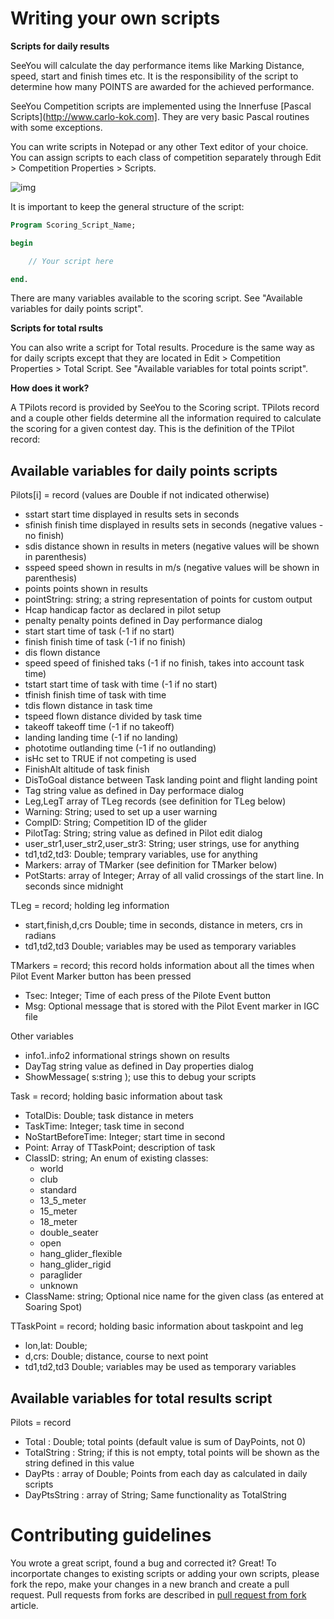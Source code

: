# Writing your own scripts

**Scripts for daily results**

SeeYou will calculate the day performance items like Marking Distance, speed, start and finish times etc.  It is the responsibility of the script to determine how many POINTS are awarded for the achieved  performance. 

SeeYou Competition scripts are implemented using the Innerfuse [Pascal Scripts](http://www.carlo-kok.com]. They are very basic Pascal routines with some exceptions. 

You can write scripts in Notepad or any other Text  editor of your choice. You can assign scripts to each class of competition separately through Edit > Competition Properties > Scripts. 

![img](https://d33v4339jhl8k0.cloudfront.net/docs/assets/5a1c4392042863319924c769/images/5cf8efcc2c7d3a3837133075/file-TKhMl28z6o.png)

It is important to keep the general structure of the script: 

```pascal
Program Scoring_Script_Name;

begin

	// Your script here

end.
```

There are many variables available to the scoring script. See "Available variables for daily points script".

**Scripts for total rsults**

You can also write a script for Total results. Procedure is the same way as for daily scripts except that they are located in Edit > Competition Properties > Total Script. See "Available variables for total points script".

**How does it work?**

A TPilots record is provided by SeeYou to the Scoring script. TPilots record and a couple other fields determine all the information required to calculate the scoring for a given contest day. This is the definition of the TPilot record: 

## Available variables for daily points scripts

Pilots[i] = record (values are Double if not indicated otherwise)

- sstart start time displayed in results sets in seconds
- sfinish finish time displayed in results sets in seconds (negative values - no finish) 
- sdis distance shown in results in meters (negative values will be shown in parenthesis)
- sspeed speed shown in results in m/s (negative values will be shown in parenthesis)
- points points shown in results
- pointString: string; a string representation of points for custom output
- Hcap handicap factor as declared in pilot setup
- penalty penalty points defined in Day performance dialog
- start start time of task (-1 if no start)
- finish finish time of task (-1 if no finish)
- dis flown distance
- speed speed of finished taks (-1 if no finish, takes into account task time)
- tstart start time of task with time (-1 if no start)
- tfinish finish time of task with time
- tdis flown distance in task time
- tspeed flown distance divided by task time
- takeoff takeoff time (-1 if no takeoff)
- landing landing time (-1 if no landing)
- phototime outlanding time (-1 if no outlanding)
- isHc set to TRUE if not competing is used
- FinishAlt altitude of task finish
- DisToGoal distance between Task landing point and flight landing point
- Tag string value as defined in Day performace dialog
- Leg,LegT array of TLeg records (see definition for TLeg below)
- Warning: String; used to set up a user warning
- CompID: String; Competition ID of the glider
- PilotTag: String; string value as defined in Pilot edit dialog
- user_str1,user_str2,user_str3: String; user strings, use for anything
- td1,td2,td3: Double; temprary variables, use for anything
- Markers: array of TMarker (see definition for TMarker below)
- PotStarts: array of Integer; Array of all valid crossings of the start line. In seconds since midnight

TLeg = record; holding leg information

- start,finish,d,crs Double; time in seconds, distance in meters, crs in radians
- td1,td2,td3 Double; variables may be used as temporary variables  

TMarkers = record; this record holds information about all the times when Pilot Event Marker button has been pressed

- Tsec: Integer; Time of each press of the Pilote Event button
- Msg: Optional message that is stored with the Pilot Event marker in IGC file

Other variables

- info1..info2 informational strings shown on results
- DayTag string value as defined in Day properties dialog
- ShowMessage( s:string ); use this to debug your scripts 

Task = record; holding basic information about task

- TotalDis: Double; task distance in meters
- TaskTime: Integer; task time in second  
- NoStartBeforeTime: Integer; start time in second
- Point: Array of TTaskPoint; description of task
- ClassID: string; An enum of existing classes:
  - world
  - club
  - standard
  - 13_5_meter
  - 15_meter
  - 18_meter
  - double_seater
  - open
  - hang_glider_flexible
  - hang_glider_rigid
  - paraglider
  - unknown
- ClassName: string; Optional nice name for the given class (as entered at Soaring Spot)

TTaskPoint = record; holding basic information about taskpoint and leg

- lon,lat: Double; 
- d,crs: Double; distance, course to next point
- td1,td2,td3 Double; variables may be used as temporary variables

## Available variables for total results script

Pilots = record

- Total : Double; total points (default value is sum of DayPoints, not 0)
- TotalString : String; if this is not empty, total points will be shown as the string defined in this value 
- DayPts : array of Double; Points from each day as calculated in daily scripts
- DayPtsString : array of String; Same functionality as TotalString

# Contributing guidelines

You wrote a great script, found a bug and corrected it? Great! To incorportate changes to existing scripts or adding your own scripts, please fork the repo, make your changes in a new branch and create a pull request. Pull requests from forks are described in [pull request from fork](https://help.github.com/en/articles/creating-a-pull-request-from-a-fork) article.
